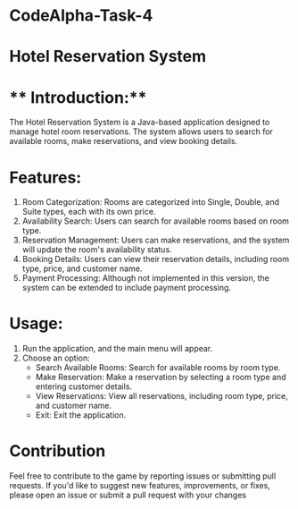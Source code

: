 # CodeAlpha-Task-4

# **Hotel Reservation System**

# ** Introduction:**

The Hotel Reservation System is a Java-based application designed to manage hotel room reservations. The system allows users to search for available rooms, make reservations, and view booking details.

# **Features:**

1. Room Categorization: Rooms are categorized into Single, Double, and Suite types, each with its own price.
2. Availability Search: Users can search for available rooms based on room type.
3. Reservation Management: Users can make reservations, and the system will update the room's availability status.
4. Booking Details: Users can view their reservation details, including room type, price, and customer name.
5. Payment Processing: Although not implemented in this version, the system can be extended to include payment processing.

# **Usage:**

1. Run the application, and the main menu will appear.
2. Choose an option:
    - Search Available Rooms: Search for available rooms by room type.
    - Make Reservation: Make a reservation by selecting a room type and entering customer details.
    - View Reservations: View all reservations, including room type, price, and customer name.
    - Exit: Exit the application.

 # **Contribution**

 Feel free to contribute to the game by reporting issues or submitting pull requests. If you'd like to suggest new features, improvements, or fixes, please open an issue or submit a pull request with your changes

